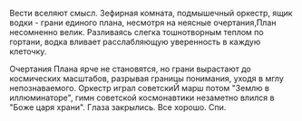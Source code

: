 Вести вселяют смысл. Зефирная комната, подмышечный оркестр, ящик водки - грани единого плана, несмотря на неясные очертания,План несомненно велик.
Разливаясь слегка тошнотворным теплом по гортани, водка вливает расслабляющую уверенность в каждую клеточку.
 
Очертания Плана ярче не становятся, но грани вырастают до космических масштабов, разрывая границы понимания, уходя в мглу непознаваемого.
Оркестр играл советскиЙ марш потом "Землю в иллюминаторе", гимн советской космонавтики незаметно влился в "Боже царя храни". Глаза закрылись. Все хорошо. Спи. 